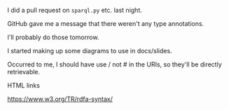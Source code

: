 <!-- title: llama_index SPARQL Notes 20 -->

I did a pull request on `sparql.py` etc. last night.

GitHub gave me a message that there weren't any type annotations.

I'll probably do those tomorrow.


I started making up some diagrams to use in docs/slides.

Occurred to me, I should have use / not # in the URIs, so they'll be directly retrievable.

HTML links

https://www.w3.org/TR/rdfa-syntax/
